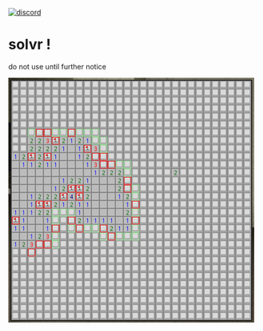 [![discord](https://img.shields.io/discord/trF69PtGB7?label=join%20discord&logo=discord)](https://discord.gg/trF69PtGB7)

# solvr !

do not use until further notice

![demo](demo.png)  
